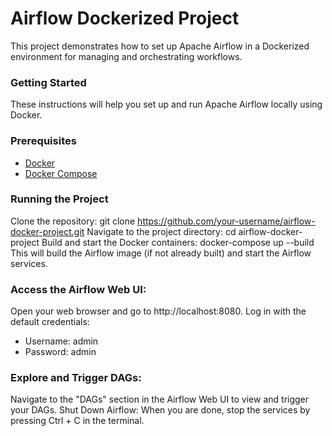 # Airflow Dockerized Project
This project demonstrates how to set up Apache Airflow in a Dockerized environment for managing and orchestrating workflows.
### Getting Started
These instructions will help you set up and run Apache Airflow locally using Docker.
### Prerequisites
- [Docker](https://www.docker.com/get-started)
- [Docker Compose](https://docs.docker.com/compose/install/)
### Running the Project
Clone the repository:
   git clone https://github.com/your-username/airflow-docker-project.git
Navigate to the project directory:
   cd airflow-docker-project
Build and start the Docker containers:
    docker-compose up --build
    This will build the Airflow image (if not already built) and start the Airflow services.
### Access the Airflow Web UI:
Open your web browser and go to http://localhost:8080. Log in with the default credentials:
- Username: admin
- Password: admin
### Explore and Trigger DAGs:
Navigate to the "DAGs" section in the Airflow Web UI to view and trigger your DAGs.
Shut Down Airflow:
When you are done, stop the services by pressing Ctrl + C in the terminal.
